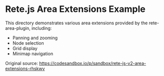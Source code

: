 # Rete.js Area Extensions Example

This directory demonstrates various area extensions provided by the rete-area-plugin, including:
- Panning and zooming
- Node selection
- Grid display
- Minimap navigation

Original source: https://codesandbox.io/p/sandbox/rete-js-v2-area-extensions-rhskwv
